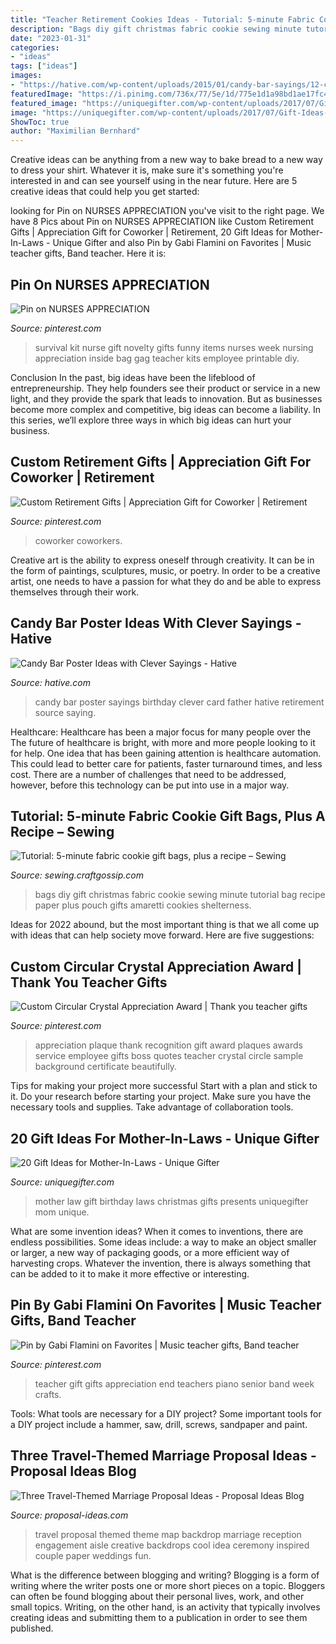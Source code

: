 ```yaml
---
title: "Teacher Retirement Cookies Ideas - Tutorial: 5-minute Fabric Cookie Gift Bags, Plus A Recipe – Sewing"
description: "Bags diy gift christmas fabric cookie sewing minute tutorial bag recipe paper plus pouch gifts amaretti cookies shelterness"
date: "2023-01-31"
categories:
- "ideas"
tags: ["ideas"]
images:
- "https://hative.com/wp-content/uploads/2015/01/candy-bar-sayings/12-candy-bar-saying-ideas.jpg"
featuredImage: "https://i.pinimg.com/736x/77/5e/1d/775e1d1a98bd1ae17fc42a06df971c0e--nurse-appreciation-gifts-employee-appreciation.jpg"
featured_image: "https://uniquegifter.com/wp-content/uploads/2017/07/Gift-Ideas-for-your-mother-in-law.jpg"
image: "https://uniquegifter.com/wp-content/uploads/2017/07/Gift-Ideas-for-your-mother-in-law.jpg"
ShowToc: true
author: "Maximilian Bernhard"
---
```



Creative ideas can be anything from a new way to bake bread to a new way to dress your shirt. Whatever it is, make sure it's something you're interested in and can see yourself using in the near future. Here are 5 creative ideas that could help you get started: 

	

		
looking for Pin on NURSES APPRECIATION you've visit to the right page. We have 8 Pics about Pin on NURSES APPRECIATION like Custom Retirement Gifts | Appreciation Gift for Coworker | Retirement, 20 Gift Ideas for Mother-In-Laws - Unique Gifter and also Pin by Gabi Flamini on Favorites | Music teacher gifts, Band teacher. Here it is:
		
    
## Pin On NURSES APPRECIATION

<img loading=lazy src="https://i.pinimg.com/736x/77/5e/1d/775e1d1a98bd1ae17fc42a06df971c0e--nurse-appreciation-gifts-employee-appreciation.jpg" onerror="this.onerror=null;this.src='https://tse3.mm.bing.net/th?id=OIP.kl0Z3_l3oawyGO5ke6V7wwHaJ4&amp;pid=15.1';" alt="Pin on NURSES APPRECIATION">

_Source: pinterest.com_

>survival kit nurse gift novelty gifts funny items nurses week nursing appreciation inside bag gag teacher kits employee printable diy. 

	

Conclusion
In the past, big ideas have been the lifeblood of entrepreneurship. They help founders see their product or service in a new light, and they provide the spark that leads to innovation. But as businesses become more complex and competitive, big ideas can become a liability. In this series, we’ll explore three ways in which big ideas can hurt your business.

    
## Custom Retirement Gifts | Appreciation Gift For Coworker | Retirement

<img loading=lazy src="https://i.pinimg.com/736x/15/ea/b5/15eab5ed5ee202e55e0d27bb368d9826.jpg" onerror="this.onerror=null;this.src='https://tse3.mm.bing.net/th?id=OIP.APCQWJQpBpzc1YxH9NPFPAHaJ3&amp;pid=15.1';" alt="Custom Retirement Gifts | Appreciation Gift for Coworker | Retirement">

_Source: pinterest.com_

>coworker coworkers. 

	

Creative art is the ability to express oneself through creativity. It can be in the form of paintings, sculptures, music, or poetry. In order to be a creative artist, one needs to have a passion for what they do and be able to express themselves through their work.

    
## Candy Bar Poster Ideas With Clever Sayings - Hative

<img loading=lazy src="https://hative.com/wp-content/uploads/2015/01/candy-bar-sayings/12-candy-bar-saying-ideas.jpg" onerror="this.onerror=null;this.src='https://tse3.mm.bing.net/th?id=OIP.xXtAGYzQS3vZBkdTWtcs0wHaJ4&amp;pid=15.1';" alt="Candy Bar Poster Ideas with Clever Sayings - Hative">

_Source: hative.com_

>candy bar poster sayings birthday clever card father hative retirement source saying. 

	

Healthcare: Healthcare has been a major focus for many people over the
The future of healthcare is bright, with more and more people looking to it for help. One idea that has been gaining attention is healthcare automation. This could lead to better care for patients, faster turnaround times, and less cost. There are a number of challenges that need to be addressed, however, before this technology can be put into use in a major way.

    
## Tutorial: 5-minute Fabric Cookie Gift Bags, Plus A Recipe – Sewing

<img loading=lazy src="https://i0.wp.com/sewing.craftgossip.com/files/2017/12/DSC_0862-2.jpg?fit=600%2C801&amp;ssl=1" onerror="this.onerror=null;this.src='https://tse4.mm.bing.net/th?id=OIP.7TphGDIOm9aatxGXDq0voAHaJ4&amp;pid=15.1';" alt="Tutorial: 5-minute fabric cookie gift bags, plus a recipe – Sewing">

_Source: sewing.craftgossip.com_

>bags diy gift christmas fabric cookie sewing minute tutorial bag recipe paper plus pouch gifts amaretti cookies shelterness. 

	

Ideas for 2022 abound, but the most important thing is that we all come up with ideas that can help society move forward. Here are five suggestions: 

    
## Custom Circular Crystal Appreciation Award | Thank You Teacher Gifts

<img loading=lazy src="https://i.pinimg.com/originals/78/25/4f/78254f8403eba594d61b3cabf62ec174.jpg" onerror="this.onerror=null;this.src='https://tse3.mm.bing.net/th?id=OIP.4hmsPwREcQR6iCqfuRExTAHaKA&amp;pid=15.1';" alt="Custom Circular Crystal Appreciation Award | Thank you teacher gifts">

_Source: pinterest.com_

>appreciation plaque thank recognition gift award plaques awards service employee gifts boss quotes teacher crystal circle sample background certificate beautifully. 

	

Tips for making your project more successful
Start with a plan and stick to it.
Do your research before starting your project.
Make sure you have the necessary tools and supplies.
Take advantage of collaboration tools.

    
## 20 Gift Ideas For Mother-In-Laws - Unique Gifter

<img loading=lazy src="https://uniquegifter.com/wp-content/uploads/2017/07/Gift-Ideas-for-your-mother-in-law.jpg" onerror="this.onerror=null;this.src='https://tse2.mm.bing.net/th?id=OIP.ahs7HbyFvS9wEsPz8scOeAHaLG&amp;pid=15.1';" alt="20 Gift Ideas for Mother-In-Laws - Unique Gifter">

_Source: uniquegifter.com_

>mother law gift birthday laws christmas gifts presents uniquegifter mom unique. 

	

What are some invention ideas?
When it comes to inventions, there are endless possibilities. Some ideas include: a way to make an object smaller or larger, a new way of packaging goods, or a more efficient way of harvesting crops. Whatever the invention, there is always something that can be added to it to make it more effective or interesting.

    
## Pin By Gabi Flamini On Favorites | Music Teacher Gifts, Band Teacher

<img loading=lazy src="https://i.pinimg.com/originals/80/d5/d7/80d5d7efca4886a46fa628c969fda251.jpg" onerror="this.onerror=null;this.src='https://tse1.mm.bing.net/th?id=OIP.tfe4W60xQ3s1QPE0Z4FY4wHaJ6&amp;pid=15.1';" alt="Pin by Gabi Flamini on Favorites | Music teacher gifts, Band teacher">

_Source: pinterest.com_

>teacher gift gifts appreciation end teachers piano senior band week crafts. 

	

Tools: What tools are necessary for a DIY project?
Some important tools for a DIY project include a hammer, saw, drill, screws, sandpaper and paint.

    
## Three Travel-Themed Marriage Proposal Ideas - Proposal Ideas Blog

<img loading=lazy src="https://www.proposal-ideas.com/blog/wp-content/uploads/2013/07/travel-themed-engagement-ideas1.jpg" onerror="this.onerror=null;this.src='https://tse2.mm.bing.net/th?id=OIP.lTJWdhen8wna8rTD2iGpDAHaLF&amp;pid=15.1';" alt="Three Travel-Themed Marriage Proposal Ideas - Proposal Ideas Blog">

_Source: proposal-ideas.com_

>travel proposal themed theme map backdrop marriage reception engagement aisle creative backdrops cool idea ceremony inspired couple paper weddings fun. 

	

What is the difference between blogging and writing?
Blogging is a form of writing where the writer posts one or more short pieces on a topic. Bloggers can often be found blogging about their personal lives, work, and other small topics. Writing, on the other hand, is an activity that typically involves creating ideas and submitting them to a publication in order to see them published.

